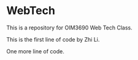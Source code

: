 # WebTech
 This is a repository for OIM3690 Web Tech Class.

This is the first line of code by Zhi Li.

One more line of code.
